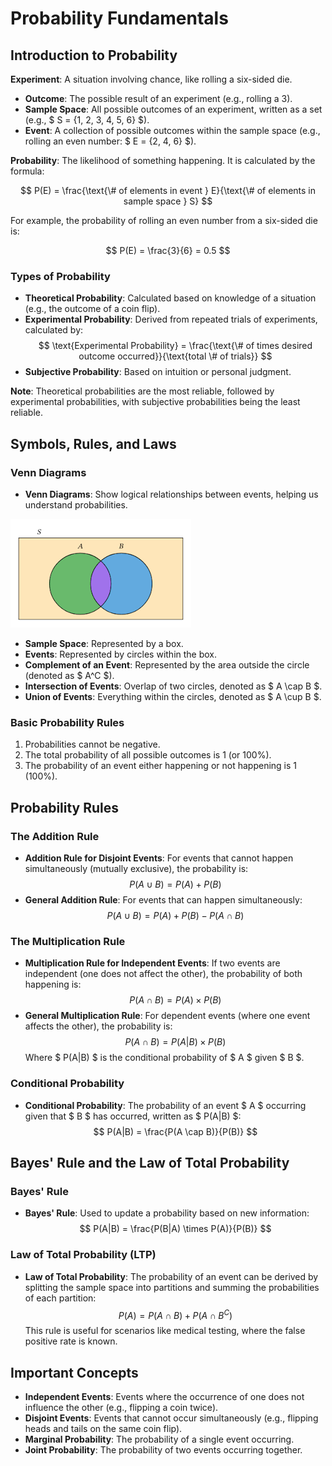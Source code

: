# Probability Fundamentals

## Introduction to Probability

**Experiment**: A situation involving chance, like rolling a six-sided die.

- **Outcome**: The possible result of an experiment (e.g., rolling a 3).
- **Sample Space**: All possible outcomes of an experiment, written as a set (e.g., $ S = \{1, 2, 3, 4, 5, 6\} $).
- **Event**: A collection of possible outcomes within the sample space (e.g., rolling an even number: $ E = \{2, 4, 6\} $).

**Probability**: The likelihood of something happening. It is calculated by the formula:

$$
P(E) = \frac{\text{\# of elements in event } E}{\text{\# of elements in sample space } S}
$$

For example, the probability of rolling an even number from a six-sided die is:

$$
P(E) = \frac{3}{6} = 0.5
$$

### Types of Probability

- **Theoretical Probability**: Calculated based on knowledge of a situation (e.g., the outcome of a coin flip).
- **Experimental Probability**: Derived from repeated trials of experiments, calculated by:
  $$
  \text{Experimental Probability} = \frac{\text{\# of times desired outcome occurred}}{\text{total \# of trials}}
  $$
- **Subjective Probability**: Based on intuition or personal judgment.

**Note**: Theoretical probabilities are the most reliable, followed by experimental probabilities, with subjective probabilities being the least reliable.

## Symbols, Rules, and Laws

### Venn Diagrams

- **Venn Diagrams**: Show logical relationships between events, helping us understand probabilities.

![prob_vd](./assets/prob_venn_diag.png)

- **Sample Space**: Represented by a box.
- **Events**: Represented by circles within the box.
- **Complement of an Event**: Represented by the area outside the circle (denoted as $ A^C $).
- **Intersection of Events**: Overlap of two circles, denoted as $ A \cap B $.
- **Union of Events**: Everything within the circles, denoted as $ A \cup B $.

### Basic Probability Rules

1. Probabilities cannot be negative.
2. The total probability of all possible outcomes is 1 (or 100%).
3. The probability of an event either happening or not happening is 1 (100%).

## Probability Rules

### The Addition Rule

- **Addition Rule for Disjoint Events**: For events that cannot happen simultaneously (mutually exclusive), the probability is:
  $$
  P(A \cup B) = P(A) + P(B)
  $$
- **General Addition Rule**: For events that can happen simultaneously:
  $$
  P(A \cup B) = P(A) + P(B) - P(A \cap B)
  $$

### The Multiplication Rule

- **Multiplication Rule for Independent Events**: If two events are independent (one does not affect the other), the probability of both happening is:
  $$
  P(A \cap B) = P(A) \times P(B)
  $$
- **General Multiplication Rule**: For dependent events (where one event affects the other), the probability is:
  $$
  P(A \cap B) = P(A|B) \times P(B)
  $$
  Where $ P(A|B) $ is the conditional probability of $ A $ given $ B $.

### Conditional Probability

- **Conditional Probability**: The probability of an event $ A $ occurring given that $ B $ has occurred, written as $ P(A|B) $:
  $$
  P(A|B) = \frac{P(A \cap B)}{P(B)}
  $$

## Bayes' Rule and the Law of Total Probability

### Bayes' Rule

- **Bayes' Rule**: Used to update a probability based on new information:
  $$
  P(A|B) = \frac{P(B|A) \times P(A)}{P(B)}
  $$

### Law of Total Probability (LTP)

- **Law of Total Probability**: The probability of an event can be derived by splitting the sample space into partitions and summing the probabilities of each partition:
  $$
  P(A) = P(A \cap B) + P(A \cap B^C)
  $$
  This rule is useful for scenarios like medical testing, where the false positive rate is known.

## Important Concepts

- **Independent Events**: Events where the occurrence of one does not influence the other (e.g., flipping a coin twice).
- **Disjoint Events**: Events that cannot occur simultaneously (e.g., flipping heads and tails on the same coin flip).
- **Marginal Probability**: The probability of a single event occurring.
- **Joint Probability**: The probability of two events occurring together.
